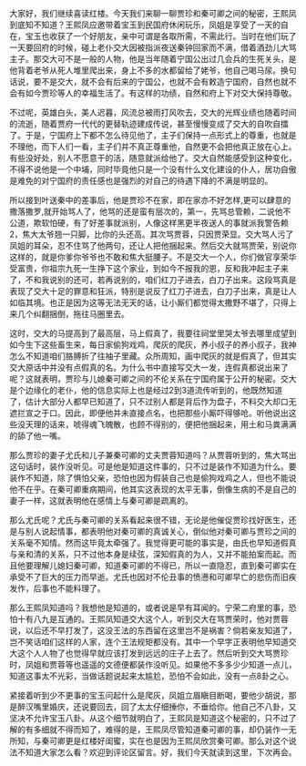 
大家好，我们继续喜读红楼。今天我们来聊一聊贾珍和秦可卿之间的秘密，王熙凤到底知不知道？王熙凤应邀带着宝玉到民国府休闲玩乐，凤姐是享受了一天的自在，宝玉也收获了一个好朋友，亲中可谓是各取所需，不需此行。当时在他们玩了一天要回府的时候，碰上老仆交大因被指派夜送秦钟回家而不满，借着酒劲儿大骂主子。那交大可不是一般的人物，他是当年随着宁国公出过几会兵的生死关头，是他背着老爷从死人堆里爬出来，身上不多的水都留给了姥爷，他自己喝马尿。换句话说，要不是交大，就不会有后来的宁国公，也就不会有敕造宁国府，自然也就不会有如今贾珍等人的幸福生活了。有这样的功绩，自然和府上下对交大保持尊敬。

不过呢，英雄白头，美人迟暮，风流总被雨打风吹去，交大的光辉业绩也随着时间的流逝，随着贾府一代代的更替轨迹建成传说，甚至慢慢变成了交大的自吹自擂了。于是，宁国府上下都不怎么待见他了，主子们保持一点形式上的尊重，也就是不理他，而下人们一看，主子们并不真正尊重他，自然更不会把他真正放在心上。有些没好处，别人不愿意干的活，随意就派给他了。交大自然能感受到这种变化，不得不说他是一个中埔，同时毕竟他只是一个没有什么文化建设的仆人，居功自傲是难免的对宁国府的责任感也是强烈的对自己的待遇下降的不满是明显的。

所以接到叶送秦中的差事后，他是贾珍不在家，即在家亦不好怎样,更可以肆意的撒落撒罗,就开始骂人了，他骂的还是蛮有层次的，第一，先骂总管赖，二说他不公道，欺软怕硬，有了好差事就派别，人像这样黑更半夜送人的事就派我警告赖2，焦大太爷翘一只脚，比你的头还高。其次骂贾蓉，只因贾荣显。交大骂人污了凤姐的耳朵，忍不住骂了他两句，还让人把他捆起来。然后交大就骂贾荣，别说你这样的，就是你爹你爷爷也不敢和焦大挺腰子。不是交大一个人，你们做官享荣华受富贵，你祖宗九死一生挣下这个家业，到如今不报我的恩，反和我冲起主子来了，不和我说别的还可，若再说别的，咱们红刀子进去，白刀子出来。这段骂真是表现了交大十足的罪意和狂派，特别是说反了红刀子进去，白刀子出来，真是让人如临其境。也正是因为这等无法无天的话，让小厮们都觉得太撒野不堪了，只得上来几个纠翻捆倒，拖往马圈里去。

这时，交大的马提高到了最高层，马上假真了，我要往祠堂里哭太爷去哪里成望到如今生下这些畜生来，每日家偷狗戏鸡，爬灰的爬灰，养小叔子的养小叔子，我神怎么不知道咱们胳膊折了往袖子里藏。众所周知，画中爬灰的就是假真了，但其实交大原话中并没有点假真的名。为什么书中直接写交大一发，连假真都说出来了呢？这就表明，贾珍与儿媳秦可卿之间的不伦关系在宁国府属于公开的秘密。交大是个边缘化的老仆，他的信息实际上也是经过2到3道流传听到的，他既然知道了，估计大部分人都早已知道了，只不过别人都是背后作为盘子，不料交大却口无遮拦宣之于口。因此，即便他并未直接点名，也把那些小厮吓得够呛。听他说出这些没天理的话来，唬得魂飞魄散，也顾不得别的，便把他捆起来，用土和马粪满满的舔了他一嘴。

那么贾珍的妻子尤氏和儿子兼秦可卿的丈夫贾蓉知道吗？从贾蓉听到的，焦大骂出这句话时，装作没听见。可是他是知道这件事的，只不过是装作不知道为什么。要装作不知道，除了惧怕父亲，恐怕也因为假装自己也是偷狗戏鸡之人，但也不能说他不在乎。在秦可卿重病期间，他其实这表现的太平无事，倒像生病的不是自己的妻子一样，这就表明他在感情上与秦可卿是疏离的。

那么尤氏呢？尤氏与秦可卿的关系看起来很不错，无论是他催促贾珍找好医生，还是与别人说起情事，都表明他对秦可卿的真诚关心，倒似他对秦可卿与贾珍之间的关系毫不知情。然而这毕竟太牵强了。我觉得更可能的事实是，由氏也早知道假真与亲和清的关系，只不过他本身是续弦，深知假真的为人，又并不能拍案而起。而且他要理解儿媳妇秦可卿，知道秦可卿的不得已，所以一直隐忍，直到秦可卿实在承受不了巨大的压力而早逝。尤氏也因对不伦丑事的愤懑和可卿早亡的悲伤而旧疾发作，后事也不能料理了。

那么王熙凤知道吗？我想他是知道的，或者说是早有耳闻的。宁荣二府里的事，恐怕十有八九是互通的。王熙凤知道交大这个人，听到交大在骂贾荣时，他对贾蓉说，以后还不早打发了，这没王法的东西留在这里岂不是祸害？倘若亲友知道了，岂不笑话咱们这样的人家，连个王法规矩都没有。其中一个早字正表明他早知道交大这个人人物了也觉得早就应该打发到远远的庄子上去了。然后听到交大骂贾珍时，凤姐和贾蓉等也遥遥的文德便都装作没听见。如果他不多多少少知道一点儿，知道这事太不光彩，当做话题说起来太尴尬，恐怕不会如此，没有一点8卦之心。

紧接着听到少不更事的宝玉问起什么是爬灰，凤姐立眉瞋目断喝，要他少胡说，那是醉汉嘴里婚庆，还说要回去，回了太太仔细捶你，不垂给你。他自己不八卦，又坚决不允许宝玉八卦。从这个细节就明白了，王熙凤是知道这个秘密的，只不过了解的有多细就不得而知了，难得的是，王熙凤尽管知道秦可卿的事，却仍装作一无所知，与秦可卿更是红楼好闺蜜，实在也是因为王熙凤欣赏秦可卿。那么对这个说法不知道大家怎么看？欢迎到评论区留言。好，我们今天就读到这里，下次再会。


